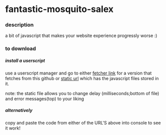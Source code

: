 # fantastic-mosquito-salex


### description

a bit of javascript that makes your website experience progressly worse :)


### to download

##### install a userscript

use a userscript manager and go to either [fetcher link](https://soapandooks.github.io/fantastic-mosquito-salex/website-slow-breaker.user.js) for a version that fetches from this github or [static url](https://soapandooks.github.io/fantastic-mosquito-salex/static-website-breaker.user.js) which has the javascript files stored in it.

note: the static file allows you to change delay (milliseconds;bottom of file) and error messages(top) to your liking

##### alternatively 

copy and paste the code from either of the URL'S above into console to see it work!

